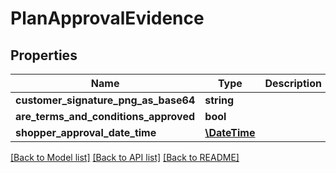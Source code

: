 # PlanApprovalEvidence

## Properties
Name | Type | Description | Notes
------------ | ------------- | ------------- | -------------
**customer_signature_png_as_base64** | **string** |  | [optional] 
**are_terms_and_conditions_approved** | **bool** |  | 
**shopper_approval_date_time** | [**\DateTime**](\DateTime.md) |  | [optional] 

[[Back to Model list]](../README.md#documentation-for-models) [[Back to API list]](../README.md#documentation-for-api-endpoints) [[Back to README]](../README.md)


